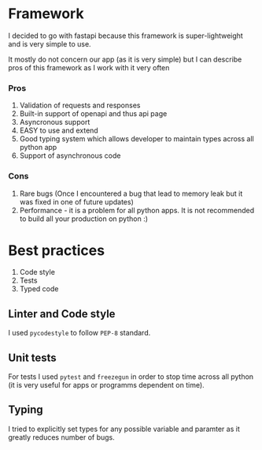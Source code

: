 # Framework

I decided to go with fastapi because this framework is super-lightweight and is very simple to use.

It mostly do not concern our app (as it is very simple) but I can describe pros of this framework as I work with it very often

### Pros
1. Validation of requests and responses
2. Built-in support of openapi and thus api page
3. Asyncronous support
4. EASY to use and extend
5. Good typing system which allows developer to maintain types across all python app
6. Support of asynchronous code

### Cons
1. Rare bugs (Once I encountered a bug that lead to memory leak but it was fixed in one of future updates)
2. Performance - it is a problem for all python apps. It is not recommended to build all your production on python :)

# Best practices
1. Code style
2. Tests
3. Typed code

## Linter and Code style
I used `pycodestyle` to follow `PEP-8` standard.

## Unit tests
For tests I used `pytest` and `freezegun` in order to stop time across all python (it is very useful for apps or programms dependent on time).

## Typing
I tried to explicitly set types for any possible variable and paramter as it greatly reduces number of bugs.
